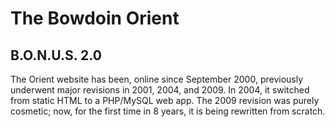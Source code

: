 # The Bowdoin Orient
## B.O.N.U.S. 2.0

The Orient website has been, online since September 2000, previously underwent major revisions in 2001, 2004, and 2009. In 2004, it switched from static HTML to a PHP/MySQL web app. The 2009 revision was purely cosmetic; now, for the first time in 8 years, it is being rewritten from scratch.
